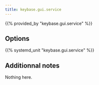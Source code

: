 ```yaml
---
title: keybase.gui.service
---
```


{{% provided_by "keybase.gui.service" %}}

## Options

{{% systemd_unit "keybase.gui.service" %}}

## Additionnal notes

Nothing here.